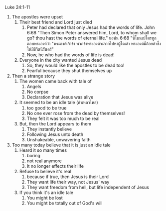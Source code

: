 Luke 24:1-11

1. The apostles were upset
   1. Their best friend and Lord just died
      1. Peter had declared that only Jesus had the words of life.
         John 6:68 "Then Simon Peter answered him, Lord, to whom shall we go? thou hast the words of eternal life."
         ยอห์น 6:68 "ซีโมนเปโตรทูลตอบพระองค์ว่า "พระองค์เจ้าข้า พวกข้าพระองค์จะจากไปหาผู้ใดเล่า พระองค์มีถ้อยคำซึ่งให้มีชีวิตนิรันดร์"
      2. Now, he who had the words of life is dead!
   2. Everyone in the city wanted Jesus dead
      1. So, they would like the apostles to be dead too!
      2. Fearful because they shut themselves up
2. Then a strange story
   1. The women came back with tale of
      1. Angels
      2. No corpse
      3. Declaration that Jesus was alive
   2. It seemed to be an idle tale (คำเหลวไหล)
      1. too good to be true
      2. No one ever rose from the dead by themselves!
      3. They felt it was too much to be real
   3. But, then the Lord appears to them
      1. They instantly believe
      2. Following Jesus unto death
      3. Unshakeable, unwavering faith
3. Too many today believe that it is just an idle tale
   1. Heard it so many times
      1. boring
      2. not real anymore
      3. It no longer effects their life
   2. Refuse to believe it's real
      1. because if true, then Jesus is their Lord
      2. They want life their way, not Jesus' way
      3. They want freedom from hell, but life independent of Jesus
   3. If you think it's an idle tale
      1. You might be lost
      2. You might be totally out of God's will